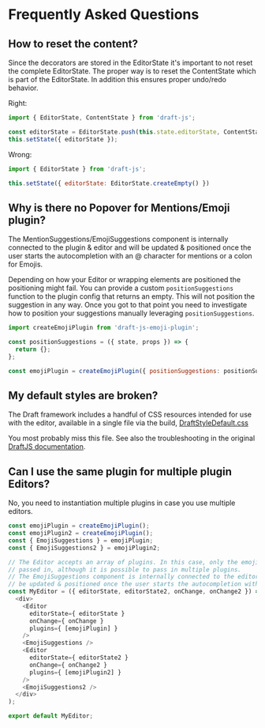 # Frequently Asked Questions

## How to reset the content?

Since the decorators are stored in the EditorState it's important to not reset
the complete EditorState. The proper way is to reset the ContentState which is
part of the EditorState. In addition this ensures proper undo/redo behavior.

Right:
```js
import { EditorState, ContentState } from 'draft-js';

const editorState = EditorState.push(this.state.editorState, ContentState.createFromText(''));
this.setState({ editorState });
```

Wrong:
```js
import { EditorState } from 'draft-js';

this.setState({ editorState: EditorState.createEmpty() })
```

## Why is there no Popover for Mentions/Emoji plugin?

The MentionSuggestions/EmojiSuggestions component is internally connected to the
plugin & editor and will be updated & positioned once the user starts the autocompletion
with an @ character for mentions or a colon for Emojis.

Depending on how your Editor or wrapping elements are positioned the positioning might fail.
You can provide a custom `positionSuggestions` function to the plugin config that returns an empty. This will not position the suggestion in any way. Once you got to that point you need to investigate how to position your suggestions manually leveraging `positionSuggestions`.

```js
import createEmojiPlugin from 'draft-js-emoji-plugin';

const positionSuggestions = ({ state, props }) => {
  return {};
};

const emojiPlugin = createEmojiPlugin({ positionSuggestions: positionSuggestions });
```

## My default styles are broken?

The Draft framework includes a handful of CSS resources intended for use with the editor, available in a single file via the build, [DraftStyleDefault.css](https://github.com/facebook/draft-js/blob/master/src/component/utils/DraftStyleDefault.css)

You most probably miss this file. See also the troubleshooting in the original [DraftJS documentation](https://facebook.github.io/draft-js/docs/advanced-topics-issues-and-pitfalls.html#missing-draft-css).

## Can I use the same plugin for multiple plugin Editors?

No, you need to instantiation multiple plugins in case you use multiple editors.

```js
const emojiPlugin = createEmojiPlugin();
const emojiPlugin2 = createEmojiPlugin();
const { EmojiSuggestions } = emojiPlugin;
const { EmojiSuggestions2 } = emojiPlugin2;

// The Editor accepts an array of plugins. In this case, only the emojiPlugin is
// passed in, although it is possible to pass in multiple plugins.
// The EmojiSuggestions component is internally connected to the editor and will
// be updated & positioned once the user starts the autocompletion with a colon.
const MyEditor = ({ editorState, editorState2, onChange, onChange2 }) => (
  <div>
    <Editor
      editorState={ editorState }
      onChange={ onChange }
      plugins={ [emojiPlugin] }
    />
    <EmojiSuggestions />
    <Editor
      editorState={ editorState2 }
      onChange={ onChange2 }
      plugins={ [emojiPlugin2] }
    />
    <EmojiSuggestions2 />
  </div>
);

export default MyEditor;
```
